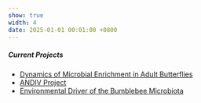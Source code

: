 ```yaml
---
show: true
width: 4
date: 2025-01-01 00:01:00 +0800
---
```


<div class="p-4">
    <h5>Current Projects</h5>
      <ul class="custom-bullet-list">
      <li><a href="#Pieris">Dynamics of Microbial Enrichment in Adult Butterflies</a></li>
      <li><a href="#ANDIV">ANDIV Project</a></li>
      <li><a href="#Bombus">Environmental Driver of the Bumblebee Microbiota</a></li>
  </ul> 
  </div>
